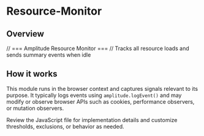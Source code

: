 # Resource-Monitor

## Overview

// === Amplitude Resource Monitor ===
// Tracks all resource loads and sends summary events when idle

## How it works

This module runs in the browser context and captures signals relevant to its purpose.
It typically logs events using `amplitude.logEvent()` and may modify or observe browser APIs such as cookies, performance observers, or mutation observers.

Review the JavaScript file for implementation details and customize thresholds, exclusions, or behavior as needed.
